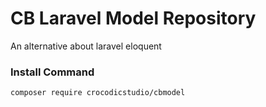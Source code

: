 # CB Laravel Model Repository
An alternative about laravel eloquent

### Install Command
``composer require crocodicstudio/cbmodel``